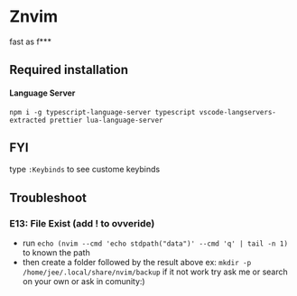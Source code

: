 # Znvim
fast as f***

## Required installation

#### Language Server
```
npm i -g typescript-language-server typescript vscode-langservers-extracted prettier lua-language-server
```

## FYI
type `:Keybinds` to see custome keybinds


## Troubleshoot

### E13: File Exist (add ! to ovveride)
- run `echo (nvim --cmd 'echo stdpath("data")' --cmd 'q' | tail -n 1)` to known the path
- then create a folder followed by the result above ex: `mkdir -p /home/jee/.local/share/nvim/backup`
if it not work try ask me or search on your own or ask in comunity:)
